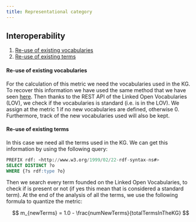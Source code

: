 ```yaml
---
title: Representational category
---
```


## Interoperability
1. [Re-use of existing vocabularies](#re-use-of-existing-vocabularies)
2. [Re-use of existing terms](#re-use-of-existing-terms)

#### **Re-use of existing vocabularies**
For the calculation of this metric we need the vocabularies used in the KG. To recover this information we have used the same method that we have seen [here](./verifiability#vocabularies). Then thanks to the REST API of the Linked Open Vocabularies (LOV), we check if the vocabularies is standard (i.e. is in the LOV). We assign at the metric 1 if no new vocabularies are defined, otherwise 0.
Furthermore, track of the new vocabularies used will also be kept.

#### **Re-use of existing terms**
In this case we need all the terms used in the KG. We can get this information by using the following query:

```sql
PREFIX rdf: <http://www.w3.org/1999/02/22-rdf-syntax-ns#>
SELECT DISTINCT ?o
WHERE {?s rdf:type ?o}
```

Then we search every term founded on the Linked Open Vocabularies, to check if is present or not (if yes this mean that is considered a standard term). At the end of the analysis of all the terms, we use the following formula to quantize the metric:

$$
m_{newTerms} = 1.0 - \frac{numNewTerms}{totalTermsInTheKG}
$$